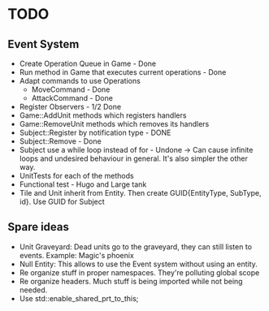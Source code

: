 # TODO

## Event System

- Create Operation Queue in Game - Done
- Run method in Game that executes current operations - Done
- Adapt commands to use Operations
    - MoveCommand - Done
    - AttackCommand - Done
- Register Observers - 1/2 Done
- Game::AddUnit methods which registers handlers
- Game::RemoveUnit methods which removes its handlers
- Subject::Register by notification type - DONE
- Subject::Remove - Done
- Subject use a while loop instead of for - Undone -> Can cause infinite loops and undesired behaviour in general. It's also simpler the other way.
- UnitTests for each of the methods
- Functional test - Hugo and Large tank
- Tile and Unit inherit from Entity. Then create GUID{EntityType, SubType, id}. Use GUID for Subject

## Spare ideas

- Unit Graveyard: Dead units go to the graveyard, they can still listen to events. Example: Magic's phoenix
- Null Entity: This allows to use the Event system without using an entity.
- Re organize stuff in proper namespaces. They're polluting global scope
- Re organize headers. Much stuff is being imported while not being needed.
- Use std::enable_shared_prt_to_this;